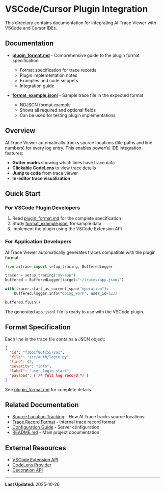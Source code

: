 # VSCode/Cursor Plugin Integration

This directory contains documentation for integrating AI Trace Viewer with VSCode and Cursor IDEs.

## Documentation

- [**plugin_format.md**](plugin_format.md) - Comprehensive guide to the plugin format specification
  - Format specification for trace records
  - Plugin implementation notes
  - Examples and code snippets
  - Integration guide

- [**format_example.jsonl**](format_example.jsonl) - Sample trace file in the expected format
  - NDJSON format example
  - Shows all required and optional fields
  - Can be used for testing plugin implementations

## Overview

AI Trace Viewer automatically tracks source locations (file paths and line numbers) for every log entry. This enables powerful IDE integration features:

- **Gutter marks** showing which lines have trace data
- **Clickable CodeLens** to view trace details
- **Jump to code** from trace viewer
- **In-editor trace visualization**

## Quick Start

### For VSCode Plugin Developers

1. Read [plugin_format.md](plugin_format.md) for the complete specification
2. Study [format_example.jsonl](format_example.jsonl) for sample data
3. Implement the plugin using the VSCode Extension API

### For Application Developers

AI Trace Viewer automatically generates traces compatible with the plugin format:

```python
from aitrace import setup_tracing, BufferedLogger

tracer = setup_tracing("my-app")
buffered = BufferedLogger(target="~/traces/app.jsonl")

with tracer.start_as_current_span("operation"):
    buffered.logger.info("doing_work", user_id=123)

buffered.flush()
```

The generated `app.jsonl` file is ready to use with the VSCode plugin.

## Format Specification

Each line in the trace file contains a JSON object:

```json
{
  "id": "f3bb1f86fc5572ac",
  "file": "src/auth/login.py",
  "line": 42,
  "severity": "info",
  "label": "user_login_start",
  "payload": { /* full log record */ }
}
```

See [plugin_format.md](plugin_format.md) for complete details.

## Related Documentation

- [Source Location Tracking](../source_location_tracking.md) - How AI Trace tracks source locations
- [Trace Record Format](../trace_record_format.md) - Internal trace record format
- [Configuration Guide](../configuration.md) - Server configuration
- [README.md](../../README.md) - Main project documentation

## External Resources

- [VSCode Extension API](https://code.visualstudio.com/api)
- [CodeLens Provider](https://code.visualstudio.com/api/language-extensions/programmatic-language-features#codelens-show-actionable-context-information-within-source-code)
- [Decoration API](https://code.visualstudio.com/api/references/vscode-api#TextEditorDecorationType)

---

**Last Updated:** 2025-10-26

